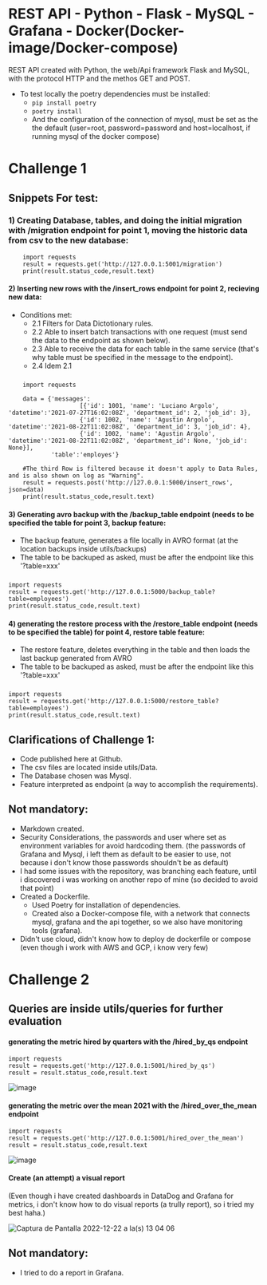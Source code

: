 # REST API - Python - Flask - MySQL - Grafana - Docker(Docker-image/Docker-compose)

REST API created with Python, the web/Api framework Flask and MySQL, with the protocol HTTP and the methos GET and POST.


- To test locally the poetry dependencies must be installed:
    - `pip install poetry` 
    - `poetry install`
    - And the configuration of the connection of mysql, must be set as the the default (user=root, password=password and host=localhost, if running mysql of the docker compose)




# Challenge 1
## Snippets For test:

### 1) Creating Database, tables, and doing the initial migration with /migration endpoint for point 1, moving the historic data from csv to the new database:
    
        import requests
        result = requests.get('http://127.0.0.1:5001/migration')
        print(result.status_code,result.text)


#### 2) Inserting new rows with the /insert_rows endpoint for point 2, recieving new data:
  - Conditions met: 
    - 2.1 Filters for Data Dictotionary rules. 
    - 2.2 Able to insert batch transactions with one request (must send the data to the endpoint as shown below).
    - 2.3 Able to receive the data for each table in the same service (that's why table must be specified in the message to the endpoint).
    - 2.4 Idem 2.1
   
  ###
        import requests

        data = {'messages': 
                        [{'id': 1001, 'name': 'Luciano Argolo', 'datetime':'2021-07-27T16:02:08Z', 'department_id': 2, 'job_id': 3},
                        {'id': 1002, 'name': 'Agustin Argolo', 'datetime':'2021-08-22T11:02:08Z', 'department_id': 3, 'job_id': 4},
                        {'id': 1002, 'name': 'Agustin Argolo', 'datetime':'2021-08-22T11:02:08Z', 'department_id': None, 'job_id': None}],
                'table':'employes'}

        #The third Row is filtered because it doesn't apply to Data Rules, and is also shown on log as "Warning".
        result = requests.post('http://127.0.0.1:5000/insert_rows', json=data)
        print(result.status_code,result.text)

    
#### 3) Generating avro backup with the /backup_table endpoint (needs to be specified the table for point 3, backup feature:
  - The backup feature, generates a file locally in AVRO format (at the location backups inside utils/backups)
  - The table to be backuped as asked, must be after the endpoint like this '?table=xxx'

###
    import requests
    result = requests.get('http://127.0.0.1:5000/backup_table?table=employees')
    print(result.status_code,result.text)

#### 4) generating the restore process with the /restore_table endpoint (needs to be specified the table) for point 4, restore table feature:
  - The restore feature, deletes everything in the table and then loads the last backup generated from AVRO
  - The table to be backuped as asked, must be after the endpoint like this '?table=xxx'
  
###
    import requests
    result = requests.get('http://127.0.0.1:5000/restore_table?table=employees')
    print(result.status_code,result.text)

## Clarifications of Challenge 1:
  - Code published here at Github.
  - The csv files are located inside utils/Data.
  - The Database chosen was Mysql.
  - Feature interpreted as endpoint (a way to accomplish the requirements).

    
## Not mandatory:
  - Markdown created.
  - Security Considerations, the passwords and user where set as environment variables for avoid hardcoding them. (the passwords of Grafana and Mysql, i left them as default to be easier to use, not because i don't know those passwords shouldn't be as default)
  - I had some issues with the repository, was branching each feature, until i discovered i was working on another repo of mine (so decided to avoid that point)
  - Created a Dockerfile.
      - Used Poetry for installation of dependencies.
      - Created also a Docker-compose file, with a network that connects mysql, grafana and the api together, so we also have monitoring tools (grafana).
  - Didn't use cloud, didn't know how to deploy de dockerfile or compose (even though i work with AWS and GCP, i know very few)
        

# Challenge 2
## Queries are inside utils/queries for further evaluation
#### generating the metric hired by quarters with the /hired_by_qs endpoint

    import requests
    result = requests.get('http://127.0.0.1:5001/hired_by_qs')
    result = result.status_code,result.text

![image](https://user-images.githubusercontent.com/75091406/209176385-5ef9882c-1654-497a-b969-0531f032ce43.png)


#### generating the metric over the mean 2021 with the /hired_over_the_mean endpoint

    import requests
    result = requests.get('http://127.0.0.1:5001/hired_over_the_mean')
    result = result.status_code,result.text

![image](https://user-images.githubusercontent.com/75091406/209176345-43db4048-7d56-41cc-bf80-3f1287d853b5.png)


#### Create (an attempt) a visual report
   (Even though i have created dashboards in DataDog and Grafana for metrics, i don't know how to do visual reports (a trully report), so i tried my best haha.)

![Captura de Pantalla 2022-12-22 a la(s) 13 04 06](https://user-images.githubusercontent.com/75091406/209174630-7cdab635-6fd9-44ad-81d3-66bab15e38cc.png)




## Not mandatory:
  - I tried to do a report in Grafana.
